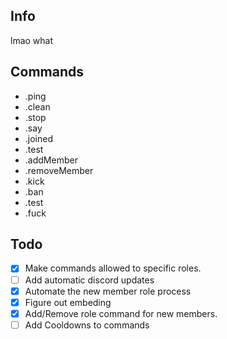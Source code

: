 Info
------
lmao what

**Commands**
------
* .ping
* .clean
* .stop
* .say
* .joined
* .test
* .addMember
* .removeMember
* .kick
* .ban
* .test
* .fuck

**Todo**
------
- [x] Make commands allowed to specific roles.
- [ ] Add automatic discord updates
- [x] Automate the new member role process
- [x] Figure out embeding
- [x] Add/Remove role command for new members.
- [ ] Add Cooldowns to commands
